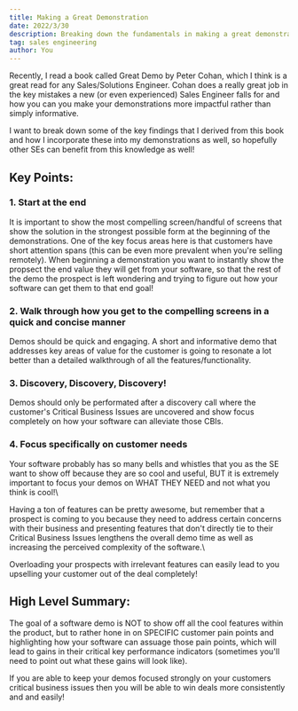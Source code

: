 ```yaml
---
title: Making a Great Demonstration
date: 2022/3/30
description: Breaking down the fundamentals in making a great demonstration.
tag: sales engineering
author: You
---
```


Recently, I read a book called Great Demo by Peter Cohan, which I think is a great read for any Sales/Solutions Engineer.
Cohan does a really great job in the key mistakes a new (or even experienced) Sales Engineer falls for and how you can you make your demonstrations more impactful rather than simply informative.

I want to break down some of the key findings that I derived from this book and how I incorporate these into my demonstrations as well, so hopefully other SEs can benefit from this knowledge as well!

## Key Points:
### 1. Start at the end
It is important to show the most compelling screen/handful of screens that show the solution in the strongest possible form at the beginning of the demonstrations.
One of the key focus areas here is that customers have short attention spans (this can be even more prevalent when you're selling remotely).
When beginning a demonstration you want to instantly show the propsect the end value they will get from your software, so that the rest of the demo the prospect is left wondering and trying to figure out how your software can get them to that end goal!
### 2. Walk through how you get to the compelling screens in a quick and concise manner
Demos should be quick and engaging.  A short and informative demo that addresses key areas of value for the customer is going to resonate a lot better than a detailed walkthrough of all the features/functionality.
### 3. Discovery, Discovery, Discovery!
Demos should only be performated after a discovery call where the customer's Critical Business Issues are uncovered and show focus completely on how your software can alleviate those CBIs.
### 4. Focus specifically on customer needs
Your software probably has so many bells and whistles that you as the SE want to show off because they are so cool and useful, BUT it is extremely important to focus your demos on WHAT THEY NEED and not what you think is cool!\

Having a ton of features can be pretty awesome, but remember that a prospect is coming to you because they need to address certain concerns with their business and presenting features that don't directly tie to their Critical Business Issues lengthens the overall demo time as well as increasing the perceived complexity of the software.\

Overloading your prospects with irrelevant features can easily lead to you upselling your customer out of the deal completely!

## High Level Summary:
The goal of a software demo is NOT to show off all the cool features within the product, but to rather hone in on SPECIFIC customer pain points and highlighting how your software can assuage those pain points, which will lead to gains in their critical key performance indicators (sometimes you'll need to point out what these gains will look like).

If you are able to keep your demos focused strongly on your customers critical business issues then you will be able to win deals more consistently and and easily!
